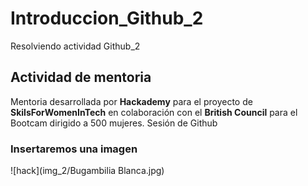 # Introduccion_Github_2
 Resolviendo actividad Github_2

 ## Actividad de mentoria

 Mentoria desarrollada por **Hackademy** para el proyecto de **SkilsForWomenInTech** en colaboración con el **British Council** para el Bootcam dirigido a 500 mujeres.
 Sesión de Github
 
### Insertaremos una imagen

![hack](img_2/Bugambilia Blanca.jpg)